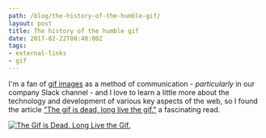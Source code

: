 ```yaml
---
path: /blog/the-history-of-the-humble-gif/
layout: post
title: The history of the humble gif
date: 2017-02-22T08:40:00Z
tags:
- external-links
- gif
---
```


I'm a fan of [gif images](https://en.wikipedia.org/wiki/GIF) as a method of communication - _particularly_ in our company Slack channel - and I love to learn a little more about the technology and development of various key aspects of the web, so I found the article ["The gif is dead, long live the gif."](http://www.popularmechanics.com/technology/a21457/the-gif-is-dead-long-live-the-gif/) a fascinating read.

[![The Gif is Dead. Long Live the Gif.](/content/images/2017/02/Screen-Shot-2017-02-22-at-07.48.21.png)](http://www.popularmechanics.com/technology/a21457/the-gif-is-dead-long-live-the-gif/)